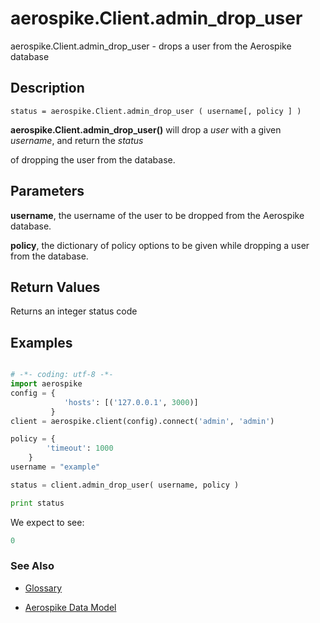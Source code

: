 
# aerospike.Client.admin_drop_user

aerospike.Client.admin_drop_user - drops a user from the Aerospike database

## Description

```
status = aerospike.Client.admin_drop_user ( username[, policy ] )

```

**aerospike.Client.admin_drop_user()** will drop a *user* with a given *username*, and return the *status*

of dropping the user from the database.   

## Parameters

**username**, the username of the user to be dropped from the Aerospike database.

**policy**, the dictionary of policy options to be given while dropping a user from the database.   

## Return Values
Returns an integer status code


## Examples

```python

# -*- coding: utf-8 -*-
import aerospike
config = {
            'hosts': [('127.0.0.1', 3000)]
         }
client = aerospike.client(config).connect('admin', 'admin')

policy = {
	    'timeout': 1000
	}
username = "example"

status = client.admin_drop_user( username, policy )

print status

```

We expect to see:

```python
0
```



### See Also



- [Glossary](http://www.aerospike.com/docs/guide/glossary.html)

- [Aerospike Data Model](http://www.aerospike.com/docs/architecture/data-model.html)
